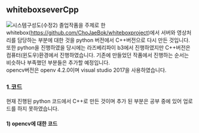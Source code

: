 ## whiteboxseverCpp   
![시스템구성도(수정2)](https://user-images.githubusercontent.com/60215726/80072142-ca073700-8580-11ea-8667-8c79b89a1a78.png)
 졸업작품을 주제로 한 whitebox(https://github.com/ChoJaeBok/whiteboxproject)에서 서버와 영상처리를 담당하는 부분에 대한 것을 python 버전에서 C++버전으로 다시 만든 것입니다. 또한 python을 진행하였을 당시에는 라즈베리파이 b3에서 진행하였지만 C++버전은 컴퓨터(윈도우)환경에서 진행하였습니다.
기존에 만들었던 작품에서 진행하는 순서는 비슷하나 부족했던 부분들은 추가할 예정입니다.   
opencv버전은 openv 4.2.0이며 visual studio 2017을 사용하였습니다.   

### 1.코드
 현재 진행된 python 코드에서 C++로 만든 것이며 추가 된 부분은 공부 중에 있어 업로드를 하지 못하였습니다.
 
 #### 1) opencv에 대한 코드 
